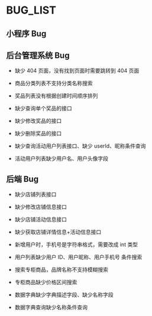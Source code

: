 # BUG_LIST

## 小程序 Bug

## 后台管理系统 Bug

- 缺少 404 页面，没有找到页面时需要跳转到 404 页面

- 商品分类列表不支持分类名称搜索

- 奖品列表没有根据创建时间顺序排列

- 缺少查询单个奖品的接口

- 缺少修改奖品的接口

- 缺少删除奖品的接口

- 缺少查询活动用户列表接口、缺少 userId、昵称条件查询

- 活动用户列表缺少用户名、用户头像字段

## 后端 Bug

- 缺少店铺列表接口

- 缺少修改店铺信息接口

- 缺少店铺活动信息接口

- 缺少获取店铺详情信息+活动信息接口

- 新增用户时，手机号是字符串格式，需要改成 int 类型

- 用户列表缺少用户 ID、用户昵称、用户手机号 条件搜索

- 搜索专柜商品，品牌名称不支持模糊搜索

- 专柜商品缺少价格区间搜索

- 数据字典缺少字典描述字段、缺少名称字段

- 数据字典查询缺少名称条件查询